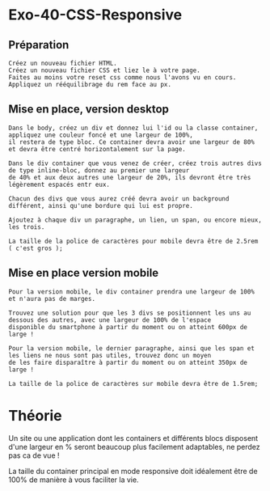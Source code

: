 # Exo-40-CSS-Responsive

## Préparation
    Créez un nouveau fichier HTML.
    Créez un nouveau fichier CSS et liez le à votre page.
    Faites au moins votre reset css comme nous l'avons vu en cours.
    Appliquez un rééquilibrage du rem face au px.
    
## Mise en place, version desktop
    Dans le body, créez un div et donnez lui l'id ou la classe container, appliquez une couleur foncé et une largeur de 100%, 
    il restera de type bloc. Ce container devra avoir une largeur de 80% et devra être centré horizontalement sur la page.
    
    Dans le div container que vous venez de créer, créez trois autres divs de type inline-bloc, donnez au premier une largeur 
    de 40% et aux deux autres une largeur de 20%, ils devront être très légèrement espacés entr eux.
    
    Chacun des divs que vous aurez créé devra avoir un background différent, ainsi qu'une bordure qui lui est propre.
    
    Ajoutez à chaque div un paragraphe, un lien, un span, ou encore mieux, les trois.
    
    La taille de la police de caractères pour mobile devra être de 2.5rem ( c'est gros );
    
## Mise en place version mobile
    Pour la version mobile, le div container prendra une largeur de 100% et n'aura pas de marges.
    
    Trouvez une solution pour que les 3 divs se positionnent les uns au dessous des autres, avec une largeur de 100% de l'espace 
    disponible du smartphone à partir du moment ou on atteint 600px de large !
    
    Pour la version mobile, le dernier paragraphe, ainsi que les span et les liens ne nous sont pas utiles, trouvez donc un moyen
    de les faire disparaître à partir du moment ou on atteint 350px de large !
    
    La taille de la police de caractères sur mobile devra être de 1.5rem;
    
  
    
    
# Théorie

Un site ou une application dont les containers et différents blocs disposent d'une largeur en % seront beaucoup plus facilement adaptables, ne perdez pas ca de vue !

La taille du container principal en mode responsive doit idéalement être de 100% de manière à vous faciliter la vie.
